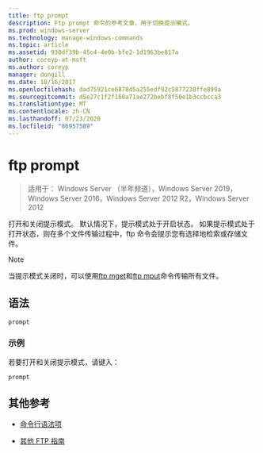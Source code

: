 ```yaml
---
title: ftp prompt
description: Ftp prompt 命令的参考文章，用于切换提示模式。
ms.prod: windows-server
ms.technology: manage-windows-commands
ms.topic: article
ms.assetid: 930df39b-45c4-4e0b-bfe2-1d1963be817a
author: coreyp-at-msft
ms.author: coreyp
manager: dongill
ms.date: 10/16/2017
ms.openlocfilehash: dad75921ce6878d5a255edf92c5877238ffe899a
ms.sourcegitcommit: d5e27c1f2f168a71ae272bebf8f50e1b3ccbcca3
ms.translationtype: MT
ms.contentlocale: zh-CN
ms.lasthandoff: 07/23/2020
ms.locfileid: "86957589"
---
```

# <a name="ftp-prompt"></a>ftp prompt

> 适用于： Windows Server （半年频道），Windows Server 2019，Windows Server 2016，Windows Server 2012 R2，Windows Server 2012

打开和关闭提示模式。 默认情况下，提示模式处于开启状态。 如果提示模式处于打开状态，则在多个文件传输过程中，ftp 命令会提示您有选择地检索或存储文件。

> [!NOTE]
> 当提示模式关闭时，可以使用[ftp mget](ftp-mget.md)和[ftp mput](ftp-mput_1.md)命令传输所有文件。

## <a name="syntax"></a>语法

```
prompt
```

### <a name="examples"></a>示例

若要打开和关闭提示模式，请键入：

```
prompt
```

## <a name="additional-references"></a>其他参考

- [命令行语法项](command-line-syntax-key.md)

- [其他 FTP 指南](/previous-versions/orphan-topics/ws.10/cc756013(v=ws.10))
